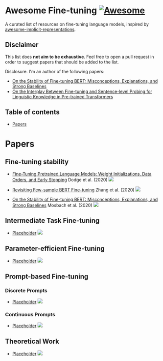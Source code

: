 # Awesome Fine-tuning [![Awesome](https://cdn.rawgit.com/sindresorhus/awesome/d7305f38d29fed78fa85652e3a63e154dd8e8829/media/badge.svg)](https://github.com/sindresorhus/awesome)
A curated list of resources on fine-tuning language models, inspired by [awesome-implicit-representations](https://github.com/vsitzmann/awesome-implicit-representations).

## Disclaimer

This list does __not aim to be exhaustive__. Feel free to open a pull request in order to suggest papers that should be added to the list.

Disclosure. I'm an author of the following papers:

- [On the Stability of Fine-tuning BERT: Misconceptions, Explanations, and Strong Baselines](https://openreview.net/forum?id=nzpLWnVAyah)
- [On the Interplay Between Fine-tuning and Sentence-level Probing for Linguistic Knowledge in Pre-trained Transformers](https://aclanthology.org/2020.findings-emnlp.227/)


## Table of contents

- [Papers](#papers)
# Papers

## Fine-tuning stability

- [Fine-Tuning Pretrained Language Models: Weight Initializations, Data Orders, and Early Stopping](https://arxiv.org/abs/2002.06305) Dodge et al. (2020) ![](https://img.shields.io/badge/arXiv-red)

- [Revisiting Few-sample BERT Fine-tuning]() Zhang et al. (2020) ![](https://img.shields.io/badge/ICLR-greeb)

- [On the Stability of Fine-tuning BERT: Misconceptions, Explanations, and Strong Baselines](https://openreview.net/forum?id=nzpLWnVAyah) Mosbach et al. (2020) ![](https://img.shields.io/badge/ICLR-greeb)

## Intermediate Task Fine-tuning

- [Placeholder](https://github.com/mmarius/awesome-finetuning) ![](https://img.shields.io/badge/arXiv-red)

## Parameter-efficient Fine-tuning

- [Placeholder](https://github.com/mmarius/awesome-finetuning) ![](https://img.shields.io/badge/arXiv-red)

## Prompt-based Fine-tuning

### Discrete Prompts

- [Placeholder](https://github.com/mmarius/awesome-finetuning) ![](https://img.shields.io/badge/arXiv-red)


### Continuous Prompts

- [Placeholder](https://github.com/mmarius/awesome-finetuning) ![](https://img.shields.io/badge/arXiv-red)

## Theoretical Work

- [Placeholder](https://github.com/mmarius/awesome-finetuning) ![](https://img.shields.io/badge/arXiv-red)
